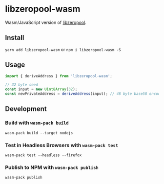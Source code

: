 # libzeropool-wasm
Wasm/JavaScript version of [libzeropool](https://github.com/zeropoolnetwork/libzeropool).

## Install
`yarn add libzeropool-wasm` or `npm i libzeropool-wasm -S`

## Usage
```js
import { deriveAddress } from 'libzeropool-wasm';

// 32 byte seed
const input = new Uint8Array(32);
const newPrivateAddress = deriveAddress(input); // 48 byte base58 encoded address
```

## Development

### Build with `wasm-pack build`

```
wasm-pack build --target nodejs
```

### Test in Headless Browsers with `wasm-pack test`

```
wasm-pack test --headless --firefox
```

### Publish to NPM with `wasm-pack publish`

```
wasm-pack publish
```
